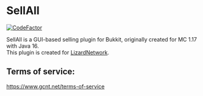 # SellAll
[![CodeFactor](https://www.codefactor.io/repository/github/lukasvdgaag/sellall/badge)](https://www.codefactor.io/repository/github/lukasvdgaag/sellall)

SellAll is a GUI-based selling plugin for Bukkit, originally created for MC 1.17 with Java 16.<br>
This plugin is created for [LizardNetwork](https://www.lizardnetwork.net/).

## Terms of service:  
https://www.gcnt.net/terms-of-service
